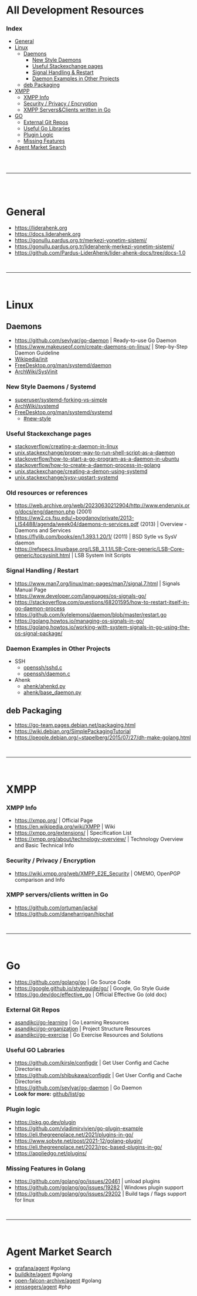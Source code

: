 # All Development Resources

### Index

- [General](#general)
- [Linux](#linux)
  - [Daemons](#daemons)
    - [New Style Daemons](#new-style-daemons)
    - [Useful Stackexchange pages](#useful-stackexchange-pages)
    - [Signal Handling & Restart](#signal-handling-restart)
    - [Daemon Examples in Other Projects](#daemon-examples-in-other-projects)
  - [deb Packaging](#deb-packaging)
- [XMPP](#xmpp)
  - [XMPP Info](#xmpp-info)
  - [Security / Privacy / Encryption](#security-privacy-encryption)
  - [XMPP Servers&Clients written in Go](#xmpp-servers-clients-written-in-go)
- [GO](#go)
  - [External Git Repos](#external-git-repos)
  - [Useful Go Libraries](#useful-go-labraries)
  - [Plugin Logic](#plugin-logic)
  - [Missing Features](#missing-features-in-golang)
- [Agent Market Search](#agent-market-search)

<br>
<br>

---

<br>
<br>


# General
- https://liderahenk.org
- https://docs.liderahenk.org
- https://gonullu.pardus.org.tr/merkezi-yonetim-sistemi/
- https://gonullu.pardus.org.tr/liderahenk-merkezi-yonetim-sistemi/
- https://github.com/Pardus-LiderAhenk/lider-ahenk-docs/tree/docs-1.0

<br>

---

<br>

# Linux

## Daemons

- https://github.com/sevlyar/go-daemon | Ready-to-use Go Daemon
- https://www.makeuseof.com/create-daemons-on-linux/ | Step-by-Step Daemon Guideline
- [Wikipedia/init](https://en.wikipedia.org/wiki/Init)
- [FreeDesktop.org/man/systemd/daemon](https://www.freedesktop.org/software/systemd/man/daemon.html)
- [ArchWiki/SysVinit](https://wiki.archlinux.org/title/SysVinit)

### New Style Daemons / Systemd
- [superuser/systemd-forking-vs-simple](https://superuser.com/questions/1274901/systemd-forking-vs-simple)
- [ArchWiki/systemd](https://wiki.archlinux.org/title/Systemd)
- [FreeDesktop.org/man/systemd/systemd](https://www.freedesktop.org/software/systemd/man/systemd.html)
  - [#new-style](https://www.freedesktop.org/software/systemd/man/daemon.html#New-Style%20Daemons)
### Useful Stackexchange pages
- [stackoverflow/creating-a-daemon-in-linux](https://stackoverflow.com/questions/17954432/creating-a-daemon-in-linux)
- [unix.stackexchange/proper-way-to-run-shell-script-as-a-daemon](https://unix.stackexchange.com/questions/426862/proper-way-to-run-shell-script-as-a-daemon)
- [stackoverflow/how-to-start-a-go-program-as-a-daemon-in-ubuntu](https://stackoverflow.com/questions/10067295/how-to-start-a-go-program-as-a-daemon-in-ubuntu)
- [stackoverflow/how-to-create-a-daemon-process-in-golang](https://stackoverflow.com/questions/23736046/how-to-create-a-daemon-process-in-golang)
- [unix.stackexchange/creating-a-demon-using-systemd](https://unix.stackexchange.com/questions/377483/what-are-ways-of-creating-a-daemon-using-systemd#377498)
- [unix.stackexchange/sysv-upstart-systemd](https://unix.stackexchange.com/questions/196166/how-to-find-out-if-a-system-uses-sysv-upstart-or-systemd-initsystem)
### Old resources or references
- https://web.archive.org/web/20230630212904/http://www.enderunix.org/docs/eng/daemon.php (2001)
- https://ww2.cs.fsu.edu/~bogdanov/private/2013-LIS4488/agenda/week04/daemons-n-services.pdf (2013) | Overview - Daemons and Services
- https://flylib.com/books/en/1.393.1.20/1/ (2011) | BSD Sytle vs SysV daemon
- https://refspecs.linuxbase.org/LSB_3.1.1/LSB-Core-generic/LSB-Core-generic/tocsysinit.html | LSB System Init Scripts

### Signal Handling / Restart
- https://www.man7.org/linux/man-pages/man7/signal.7.html | Signals Manual Page
- https://www.developer.com/languages/os-signals-go/
- https://stackoverflow.com/questions/68201595/how-to-restart-itself-in-go-daemon-process
- https://github.com/kylelemons/daemon/blob/master/restart.go
- https://golang.howtos.io/managing-os-signals-in-go/
- https://golang.howtos.io/working-with-system-signals-in-go-using-the-os-signal-package/
### Daemon Examples in Other Projects
- SSH
  - [openssh/sshd.c](https://github.com/openssh/openssh-portable/blob/master/sshd.c)
  - [openssh/daemon.c](https://github.com/openssh/openssh-portable/blob/master/openbsd-compat/daemon.c#L52)
- Ahenk
  - [ahenk/ahenkd.py](https://github.com/Pardus-LiderAhenk/ahenk/blob/master/src/ahenkd.py)
  - [ahenk/base_daemon.py](https://github.com/Pardus-LiderAhenk/ahenk/blob/master/src/base/deamon/base_daemon.py)

## deb Packaging
- https://go-team.pages.debian.net/packaging.html
- https://wiki.debian.org/SimplePackagingTutorial
- https://people.debian.org/~stapelberg/2015/07/27/dh-make-golang.html

<br>

---

<br>

# XMPP
### XMPP Info
- https://xmpp.org/ | Official Page
- https://en.wikipedia.org/wiki/XMPP | Wiki
- https://xmpp.org/extensions/ | Specification List
- https://xmpp.org/about/technology-overview/ | Technology Overview and Basic Technical Info

### Security / Privacy / Encryption
- https://wiki.xmpp.org/web/XMPP_E2E_Security | OMEMO, OpenPGP comparison and Info

### XMPP servers/clients written in Go
- https://github.com/ortuman/jackal
- https://github.com/daneharrigan/hipchat

<br>

---

<br>

# Go
- https://github.com/golang/go | Go Source Code
- https://google.github.io/styleguide/go/ | Google, Go Style Guide
- https://go.dev/doc/effective_go | Official Effective Go (old doc)
### External Git Repos
- [asandikci/go-learning](https://git.aliberksandikci.com.tr/asandikci/go-learning) | Go Learning Resources
- [asandikci/go-organization](https://git.aliberksandikci.com.tr/asandikci/go-organization) | Project Structure Resources
- [asandikci/go-exercise](https://git.aliberksandikci.com.tr/asandikci/go-exercise) | Go Exercise Resources and Solutions
### Useful GO Labraries
- https://github.com/kirsle/configdir | Get User Config and Cache Directories
- https://github.com/shibukawa/configdir | Get User Config and Cache Directories
- https://github.com/sevlyar/go-daemon | Go Daemon
- **Look for more:** [github/list/go](https://github.com/stars/asandikci/lists/go-language)

### Plugin logic
- https://pkg.go.dev/plugin
- https://github.com/vladimirvivien/go-plugin-example
- https://eli.thegreenplace.net/2021/plugins-in-go/
- https://www.sobyte.net/post/2021-12/golang-plugin/
- https://eli.thegreenplace.net/2023/rpc-based-plugins-in-go/
- https://appliedgo.net/plugins/

### Missing Features in Golang
- https://github.com/golang/go/issues/20461 | unload plugins
- https://github.com/golang/go/issues/19282 | Windows plugin support
- https://github.com/golang/go/issues/29202 | Build tags / flags support for linux

<br>

---

<br>

# Agent Market Search
- [grafana/agent](https://github.com/grafana/agent) #golang
- [buildkite/agent](https://github.com/buildkite/agent) #golang
- [open-falcon-archive/agent](https://github.com/open-falcon-archive/agent) #golang
- [jenssegers/agent](https://github.com/jenssegers/agent) #php